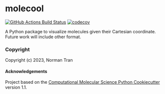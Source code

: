 molecool
==============================
[//]: # (Badges)
[![GitHub Actions Build Status](https://github.com/REPLACE_WITH_OWNER_ACCOUNT/molecool/workflows/CI/badge.svg)](https://github.com/REPLACE_WITH_OWNER_ACCOUNT/molecool/actions?query=workflow%3ACI)
[![codecov](https://codecov.io/gh/REPLACE_WITH_OWNER_ACCOUNT/molecool/branch/main/graph/badge.svg)](https://codecov.io/gh/REPLACE_WITH_OWNER_ACCOUNT/molecool/branch/main)


A Python package to visualize molecules given their Cartesian coordinate. Future work will include other format.

### Copyright

Copyright (c) 2023, Norman Tran


#### Acknowledgements
 
Project based on the 
[Computational Molecular Science Python Cookiecutter](https://github.com/molssi/cookiecutter-cms) version 1.1.
